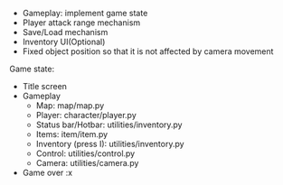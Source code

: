 - Gameplay: implement game state
- Player attack range mechanism
- Save/Load mechanism
- Inventory UI(Optional)
- Fixed object position so that it is not affected by camera movement

Game state:
- Title screen
- Gameplay
    - Map: map/map.py
    - Player: character/player.py
    - Status bar/Hotbar: utilities/inventory.py
    - Items: item/item.py
    - Inventory (press I): utilities/inventory.py
    - Control: utilities/control.py
    - Camera: utilities/camera.py
- Game over :x